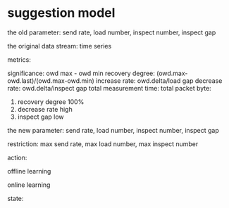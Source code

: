 # suggestion model

the old parameter: send rate, load number, inspect number, inspect gap

the original data stream: time series

metrics:

significance: owd max - owd min
recovery degree: (owd.max-owd.last)/(owd.max-owd.min)
increase rate: owd.delta/load gap
decrease rate: owd.delta/inspect gap
total measurement time:
total packet byte:

1. recovery degree 100%
2. decrease rate high
3. inspect gap low

the new parameter: send rate, load number, inspect number, inspect gap

restriction: max send rate, max load number, max inspect number

action: 

offline learning

online learning

state: 